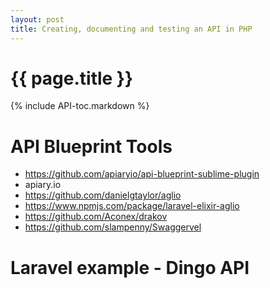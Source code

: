 ```yaml
---
layout: post
title: Creating, documenting and testing an API in PHP
---
```


# {{ page.title }}

{% include API-toc.markdown %}

# API Blueprint Tools
* https://github.com/apiaryio/api-blueprint-sublime-plugin
* apiary.io
* https://github.com/danielgtaylor/aglio
* https://www.npmjs.com/package/laravel-elixir-aglio
* https://github.com/Aconex/drakov
* https://github.com/slampenny/Swaggervel

# Laravel example - Dingo API